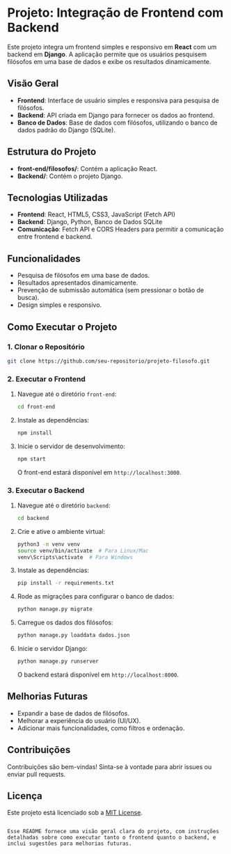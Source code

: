 # Projeto: Integração de Frontend com Backend

Este projeto integra um frontend simples e responsivo em **React** com um backend em **Django**. A aplicação permite que os usuários pesquisem filósofos em uma base de dados e exibe os resultados dinamicamente.

## Visão Geral

- **Frontend**: Interface de usuário simples e responsiva para pesquisa de filósofos.
- **Backend**: API criada em Django para fornecer os dados ao frontend.
- **Banco de Dados**: Base de dados com filósofos, utilizando o banco de dados padrão do Django (SQLite).

## Estrutura do Projeto

- **front-end/filosofos/**: Contém a aplicação React.
- **Backend/**: Contém o projeto Django.

## Tecnologias Utilizadas

- **Frontend**: React, HTML5, CSS3, JavaScript (Fetch API)
- **Backend**: Django, Python, Banco de Dados SQLite
- **Comunicação**: Fetch API e CORS Headers para permitir a comunicação entre frontend e backend.

## Funcionalidades

- Pesquisa de filósofos em uma base de dados.
- Resultados apresentados dinamicamente.
- Prevenção de submissão automática (sem pressionar o botão de busca).
- Design simples e responsivo.

## Como Executar o Projeto

### 1. Clonar o Repositório

```bash
git clone https://github.com/seu-repositorio/projeto-filosofo.git
```

### 2. Executar o Frontend

1. Navegue até o diretório `front-end`:
   ```bash
   cd front-end
   ```
2. Instale as dependências:
   ```bash
   npm install
   ```
3. Inicie o servidor de desenvolvimento:
   ```bash
   npm start
   ```
   O front-end estará disponível em `http://localhost:3000`.

### 3. Executar o Backend

1. Navegue até o diretório `backend`:
   ```bash
   cd backend
   ```
2. Crie e ative o ambiente virtual:
   ```bash
   python3 -m venv venv
   source venv/bin/activate  # Para Linux/Mac
   venv\Scripts\activate  # Para Windows
   ```
3. Instale as dependências:
   ```bash
   pip install -r requirements.txt
   ```
4. Rode as migrações para configurar o banco de dados:
   ```bash
   python manage.py migrate
   ```
5. Carregue os dados dos filósofos:
   ```bash
   python manage.py loaddata dados.json
   ```
6. Inicie o servidor Django:
   ```bash
   python manage.py runserver
   ```
   O backend estará disponível em `http://localhost:8000`.

## Melhorias Futuras

- Expandir a base de dados de filósofos.
- Melhorar a experiência do usuário (UI/UX).
- Adicionar mais funcionalidades, como filtros e ordenação.

## Contribuições

Contribuições são bem-vindas! Sinta-se à vontade para abrir issues ou enviar pull requests.

## Licença

Este projeto está licenciado sob a [MIT License](LICENSE).
```

Esse README fornece uma visão geral clara do projeto, com instruções detalhadas sobre como executar tanto o frontend quanto o backend, e inclui sugestões para melhorias futuras.
